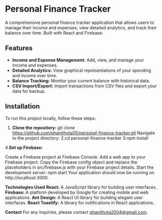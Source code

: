 # Personal Finance Tracker
A comprehensive personal finance tracker application that allows users to manage their income and expenses, view detailed analytics, and track their balance over time. Built with React and Firebase.

## Features

- **Income and Expense Management:** Add, view, and manage your income and expenses.
- **Detailed Analytics:** View graphical representations of your spending and income over time.
- **Balance Tracking:** Monitor your current balance with historical data.
- **CSV Import/Export:** Import transactions from CSV files and export your data for backup.

## Installation

To run this project locally, follow these steps:

1. **Clone the repository:**
git clone https://github.com/phanithota05/personal-finance-tracker.git
Navigate to the project directory:
2.cd personal-finance-tracker
3.npm install

4.**Set up Firebase:**

Create a Firebase project at Firebase Console.
Add a web app to your Firebase project.
Copy the Firebase config object and replace the placeholders in src/firebase.js with your Firebase project details.
Start the development server:
npm start
Your application should now be running on http://localhost:3000.

**Technologies Used**
**React:** A JavaScript library for building user interfaces.
**Firebase:** A platform developed by Google for creating mobile and web applications.
**Ant Design:** A React UI library for building elegant user interfaces.
**React Toastify:** A library for notifications in React applications.

**Contact**
For any inquiries, please contact phanithota2004@gmail.com.

